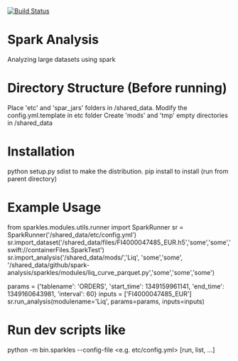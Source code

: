 [![Build Status](https://travis-ci.org/CSC-IT-Center-for-Science/spark-analysis.svg?branch=master)](https://travis-ci.org/CSC-IT-Center-for-Science/spark-analysis)

# Spark Analysis
Analyzing large datasets using spark 

# Directory Structure (Before running)
Place 'etc' and 'spar_jars' folders in /shared_data. Modify the config.yml.template in etc folder
Create 'mods' and 'tmp' empty directories in /shared_data

# Installation
python setup.py sdist to make the distribution.
pip install <foldername> to install (run from parent directory)

# Example Usage
from sparkles.modules.utils.runner import SparkRunner
sr = SparkRunner('/shared_data/etc/config.yml')
sr.import_dataset('/shared_data/files/FI4000047485_EUR.h5','some','some','swift://containerFiles.SparkTest')
sr.import_analysis('/shared_data/mods/','Liq', 'some','some', '/shared_data/github/spark-analysis/sparkles/modules/liq_curve_parquet.py','some','some','some')

params = {'tablename': 'ORDERS', 'start_time': 1349159961141, 'end_time': 1349160643981, 'interval': 60}
inputs = ['FI4000047485_EUR']
sr.run_analysis(modulename='Liq', params=params, inputs=inputs)


# Run dev scripts like
python -m bin.sparkles --config-file <e.g. etc/config.yml> [run, list, ...]

